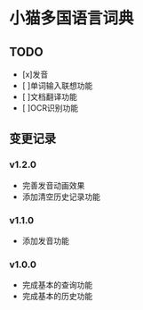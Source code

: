 小猫多国语言词典
===

## TODO

+ [x]发音
+ [ ]单词输入联想功能
+ [ ]文档翻译功能
+ [ ]OCR识别功能

## 变更记录

### v1.2.0

+ 完善发音动画效果
+ 添加清空历史记录功能

### v1.1.0

+ 添加发音功能

### v1.0.0

+ 完成基本的查询功能
+ 完成基本的历史功能
